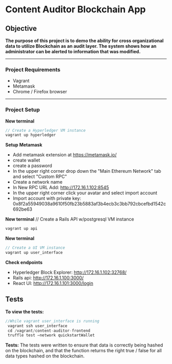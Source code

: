 # Content Auditor Blockchain App

## Objective
**The purpose of this project is to demo the ability for cross organizational data to utilize Blockchain as an audit layer. The system shows how an administrator can be alerted to information that was modified.**

---
### Project Requirements
- Vagrant
- Metamask
- Chrome / Firefox browser

---
### Project Setup


**New terminal**

``` javascript
// Create a Hyperledger VM instance
vagrant up hyperledger
```

**Setup Metamask**
- Add metamask extension at https://metamask.io/
- create wallet
- create a password
- In the upper right corner drop down the "Main Ethereum Network" tab and select "Custom RPC"
- Create a network name
- In New RPC URL Add: http://172.16.1.102:8545
- In the upper right corner click your avatar and select import account
- Import account with private key: 0x8f2a55949038a9610f50fb23b5883af3b4ecb3c3bb792cbcefbd1542c692be63

**New terminal**
// Create a Rails API w/postgresql VM instance
``` javascript
vagrant up api
```

**New terminal**
``` javascript
// Create a UI VM instance
vagrant up user_interface
```


**Check endpoints** 
- Hyperledger Block Explorer: http://172.16.1.102:32768/
- Rails api: http://172.16.1.100:3000/
- React UI: http://172.16.1.101:3000/login

## Tests
**To view the tests:**
``` javascript
//While vagrant user_interface is running
 vagrant ssh user_interface
 cd /vagrant/content-auditor-frontend
 truffle test —network quickstartWallet
```

**Tests:** The tests were written to ensure that data is correctly being hashed on the blockchain, and that the function returns the right true / false for all data types hashed on the blockchain.
